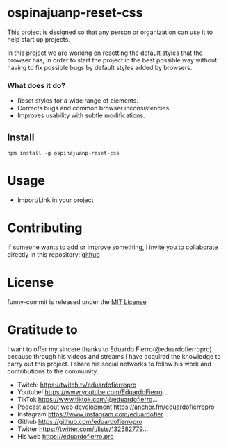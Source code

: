# ospinajuanp-reset-css

This project is designed so that any person or organization can use it to help start up projects. 

In this project we are working on resetting the default styles that the browser has, in order to start the project in the best possible way without having to fix possible bugs by default styles added by browsers.

### What does it do?
- Reset styles for a wide range of elements.
- Corrects bugs and common browser inconsistencies.
- Improves usability with subtle modifications.

## Install

```npm
npm install -g ospinajuanp-reset-css
```

# Usage

- Import/Link in your project 

# Contributing

If someone wants to add or improve something, I invite you to collaborate directly in this repository: [github](https://github.com/ospinajuanp/ospinajuanp-reset-css)

# License

funny-commit is released under the [MIT License](https://opensource.org/licenses/MIT)



# Gratitude to
I want to offer my sincere thanks to Eduardo Fierro(@eduardofierropro) because through his videos and streams I have acquired the knowledge to carry out this project. I share his social networks to follow his work and contributions to the community.
- Twitch: https://twitch.tv/eduardofierropro
- Youtube! https://www.youtube.com/EduardoFierro...
- TikTok https://www.tiktok.com/@eduardofierro...
- Podcast about web development https://anchor.fm/eduardofierropro
- Instagram https://www.instagram.com/eduardofier...
- Github https://github.com/eduardofierropro
- Twitter https://twitter.com/i/lists/132582779...
- His web https://eduardofierro.pro